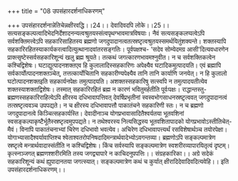 +++
title = "08 उपसंहारदर्शनाधिकरणम्"

+++
उपसंहारदर्शनान्नेतिचेन्नक्षीरवद्धि।।24।। देवादिवदपि लोके।।25।। सत्यसङ्कल्पत्वादिभेदनिर्देशादनन्यत्वश्रुतयस्संत्वपृथग्भावमात्रविषयाः। नैवं सत्यसङ्कलप्पत्वेऽपि सर्वशक्तिमत्त्वेऽपि सहकारिसाहितस्य ब्रह्मणो जगदुपादानत्वतत्स्रष्टृत्वश्रुतयस्समर्थयितुंशक्यन्ते। शक्तस्यापि सहकारिरहितस्याकार्यकरत्वादित्युत्थानादवांतरसङ्गतिः। पूर्वपक्षश्च- 'सदेव सोम्येदमग्र आसी'दित्यवधारणेन प्राक्त्सृष्टेस्सर्वसहकारिशून्यं खलु ब्रह्म श्रूयते। तत्कथं जगत्कारणभावमश्नुवीत। न च सर्वशक्तिकत्वेन कश्चिद्विशेषः। घटाद्युत्पादनशक्तएव हि कुलालादिस्सहकारिणः अपेक्ष्यैव घटादिकमुत्पादयति। एवं ब्रह्मापि सर्वकार्योत्पादनशक्तञ्चेत्, तत्तत्कार्योचितानि सहकारीण्यपेक्ष्यैव तानि तानि कार्याणि जनयेत्। न हि कुलालो घटोत्पादनशक्तइति सहकार्यनपेक्षः तमुत्पादयति। अशक्तस्सहकारिषु सत्स्वपि न तमुत्पादयतीत्येव शक्तस्याशक्ताद्विशेषः। तस्मात् सहकारिरहितं ब्रह्म न कारणं भवितुमर्हतीति पूर्वःपक्षः। राद्धान्तस्तु- ब्रह्मणस्सहकारिराहित्येऽपि क्षीरस्य दधिभावापत्तिवत् देवर्षिप्रभृतीनां स्वस्वभोगसाधनस्रष्ट़ृत्ववत् जगदुपादानत्वं तत्स्रष्टृत्ववञ्च उपपद्यते। न च क्षीरस्य दधिभावापत्तौ पाकातंचने सहकारिणी स्तः। न च ब्रह्मणो जगदुपादानत्वे किञ्चित्सहकार्यस्ति। देवादीनाञ्च योगप्रभावासादितैश्वर्यतया भूतवशिनां स्वसङ्कल्पाकृष्टैर्भूतैस्स्रष्टृत्वमुपपद्यते। न तथेश्वरस्य नित्यसिद्धस्य भूतवशितापादको योगप्रभावोऽस्तीतिचेत्- मैवं। विनापि पाकातंचनाभ्यां चिरेण दधिभावो भवत्येव। अचिरेण दधिभावापत्त्यर्थं रसविशेषार्थञ्च तयोरपेक्षा। योगाभ्यासादैश्वर्यावाप्तिश्च श्वेताश्वतरोपनिषदादिमन्त्रार्थवादेभ्योऽवगन्तव्या। ब्रह्मणोऽपि सङ्कल्पमात्रेण स्रष्टृत्वे मन्त्रार्थवादास्संतीति न कश्चिद्विशेषः। किंच सर्वस्यापि सङ्कल्पमात्रेण स्वशरीरव्यापारयितृत्वं दृष्टम्। कृत्स्नञ्जगत् ब्रह्मणश्शरीरमिति तस्य जगद्व्यापारे न काचिदनुपपत्तिः।। संग्रहकारिका।। अग्रे सदेकं सहकारिशून्यं कथं ह्युपादानतया जगत्स्यात्। सङ्कल्पमात्रेण कथं च कुर्यात् क्षीरादिदेवादिवदित्यवेहि।। इति उपसंहारदर्शनाधिकरणम्।।